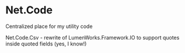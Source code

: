 Net.Code
========

Centralized place for my utility code

Net.Code.Csv - rewrite of LumenWorks.Framework.IO to support quotes inside quoted fields (yes, I know!)
